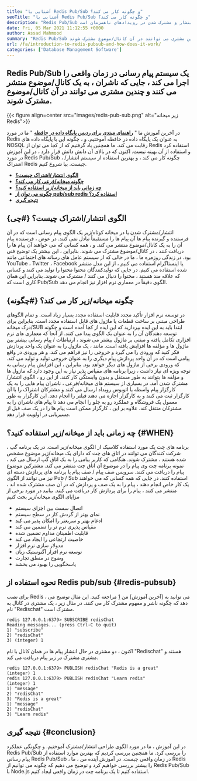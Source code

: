 ```yaml
---
title: "آشنایی با Redis Pub/Sub و چگونه کار می کند؟" 
seoTitle: "آشنایی با Redis Pub/Sub و چگونه کار می کند؟" 
description: "Redis Pub/Sub یک سرویس پیام رسانی انعطاف پذیر ، قابل اعتماد و در زمان واقعی برای برنامه های مستقل برای انتشار و مشترک شدن در رویدادهای ناهمزمان است." 
date: Fri, 05 Mar 2021 11:12:55 +0000
author: Assad Mahmood
summary: "Redis Pub/Sub یک سیستم پیام رسانی در زمان واقعی را اجرا می کند ، جایی که ناشران ، به یک کانال/موضوع منتشر می کنند و چندین مشتری می توانند در آن کانال/موضوع مشترک شوند." 
url: /fa/introduction-to-redis-pubsub-and-how-does-it-work/
categories: ['Database Management Software']
---
```


## Redis Pub/Sub یک سیستم پیام رسانی در زمان واقعی را اجرا می کند ، جایی که ناشران ، به یک کانال/موضوع منتشر می کنند و چندین مشتری می توانند در آن کانال/موضوع مشترک شوند.

{{< figure align=center src="images/redis-pub-sub.png" alt="زیر میخانه Redis">}}

در آخرین آموزش ما " **[راهنمای مبتدی برای ردیس پایگاه داده در حافظه][1]** " ما در مورد Redis به عنوان یک پایگاه داده در حافظه آموختیم. و ، چگونه این با پایگاه داده های NOSQL رقابت می کند. ما همچنین یاد گرفتیم که از کجا می توان از Redis استفاده کرد و استفاده از آن بهینه نیست. اکنون که در بالای آن دانش دانش قرار دارد ، در این آموزش در مورد Redis Pub/Sub ، چگونه کار می کند ، و بهترین استفاده از سیستم انتشار/اشتراک Redis چیست. بیا شروع کنیم.
  * **[الگوی انتشار/اشتراک چیست؟][2]**
  * **[چگونه میخانه/فرعی کار می کند؟][3]**
  * **[چه زمانی باید از میخانه/زیر استفاده کنید؟][4]**
  * **[چگونه می توان از pub/sub redis استفاده کرد؟][5]**
  * **[نتیجه گیری][6]**

## الگوی انتشار/اشتراک چیست؟   {#چی}
انتشار/مشترک شدن یا در میخانه کوتاه/زیر یک الگوی پیام رسانی است که در آن فرستنده و گیرنده پیام ها آن پیام ها را مستقیماً تبادل نمی کنند. در عوض ، فرستنده پیام آن را به یک کانال/موضوع منتشر می کند. و ، همه کسانی که می خواهند آن پیام ها را دریافت کنند ، در کانال/موضوع مشترک می شوند. بنابراین ، این بیشتر یک توضیح فنی بود. در زندگی روزمره ما ، ما در حالی که از سیستم عامل های رسانه های اجتماعی مانند YouTube ، Twitter ، Facebook یا اینستاگرام استفاده می کنیم ، از این مدل منتشر شده استفاده می کنیم. در جایی که تولیدکنندگان محتوا محتوا را تولید می کنند و کسانی که علاقه مند هستند ، محتوا را دنبال می کنند / مشترک می شوند. بنابراین این همان کاری است که Pub/Sub الگوی دقیقاً در معماری نرم افزار نیز انجام می دهد.

## چگونه میخانه/زیر کار می کند؟   {#چگونه}
در توسعه نرم افزار تأکید مجدد قابلیت استفاده مجدد بسیار زیاد است. و تمام الگوهای طراحی مبتنی بر ساخت قطعات یا ماژول های قابل استفاده مجدد است. بنابراین برای درک میخانه/SUB ابتدا باید به این ایده بپردازید که این ایده از کجا آمده است و چگونه توسعه دهندگان آن را به عنوان یک الگوی پیدا می کنند.
از آنجا که معماری های نرم افزاری تکامل یافته و مبتنی بر ماژول بیشتر می شوند ، ارتباطات / پیام رسانی بیشتر بین ماژول ها و مؤلفه ها افزایش یافته است. مانند ، یک ماژول را به عنوان یک واحد پردازش فکر کنید که ورودی را می گیرد و خروجی را نیز فراهم می کند. و هر ورودی در واقع پیامی است که در آن واحد پردازش پیام دیگری را به عنوان خروجی تولید و تولید می کند. که ورودی برخی از ماژول های دیگر خواهد بود. بنابراین ، این افزایش پیام رسانی به توجه ویژه ای نیاز داشت ، زیرا برنامه های مقیاس پذیر نیاز به این وجود دارد که ماژول ها و مؤلفه ها بتوانند به طور مستقل و بدون وابستگی کار کنند. از این رو ، الگوی انتشار/مشترک شدن آمد.
در بسیاری از سیستم های میخانه/فرعی ، ناشران پیام هایی را به یک کارگزار پیام واسطه یا اتوبوس رویداد ارسال می کنند و مشترکان اشتراک را با آن کارگزار ثبت می کنند و به کارگزار اجازه می دهند فیلتر را انجام دهد. این کارگزار به طور معمول یک فروشگاه و عملکرد رو به جلو را انجام می دهد تا پیام های ناشران را به مشترکان منتقل کند. علاوه بر این ، کارگزار ممکن است پیام ها را در یک صف قبل از مسیریابی در اولویت قرار دهد.

## **چه زمانی باید از میخانه/زیر استفاده کنید؟** {#WHEN}
برنامه های چت یک مورد استفاده کلاسیک از الگوی میخانه/زیر است. در یک برنامه گپ ، شرکت کنندگان می توانند در اتاق های چت که دارای یک میخانه/زیر موضوع مشخص شده هستند ، مشترک شوند. هنگامی که کاربر پیامی را به یک اتاق گپ ارسال می کند ، نمونه برنامه چت وی پیام را در موضوع آن اتاق چت منتشر می کند. مشترکین موضوع پیام را دریافت می کنند.
سرویس صف پیام / صف پیام یا برنامه های پردازش دسته ای نیز می توانند از الگوی Pub / Sub استفاده کنند. در جایی که همه کسانی که می خواهند یک کار خاص انجام دهند ، پیام را به یک صف و پردازش که در آن صف مشترک شده اند ، منتشر می کنند ، پیام را برای پردازش کار دریافت می کنند.
بیایید در مورد برخی از مزایای الگوی میخانه/زیر بحث کنیم
  * اتصال سست بین اجزای سیستم
  * نمای بهتر از گردش کار در سطح سیستم
  * ادغام بهتر و سریعتر را امکان پذیر می کند
  * مقیاس پذیری نرم تر را تضمین می کند
  * قابلیت اطمینان مداوم تضمین شده
  * خاصیت ارتجاعی را ایجاد می کند
  * مدولار سازی نرم افزار
  * توسعه نرم افزار آگنوستیک زبان
  * وضوح در منطق تجارت
  * پاسخگویی را بهبود می بخشد

## نحوه استفاده از Redis pub/sub   {#redis-pubsub}
برای نصب Redis ، می توانید به [آخرین آموزش] من [1] مراجعه کنید. این مثال توضیح می دهد که چگونه ناشر و مفهوم مشترک کار می کنند. در مثال زیر ، یک مشتری در کانال به نام "Redischat" مشترک است.
```
redis 127.0.0.1:6379> SUBSCRIBE redisChat  
Reading messages... (press Ctrl-C to quit) 
1) "subscribe" 
2) "redisChat" 
3) (integer) 1 
```
اکنون ، دو مشتری در حال انتشار پیام ها در همان کانال با نام "Redischat" هستند و مشتری مشترک در زیر پیام دریافت می کند.
```
redis 127.0.0.1:6379> PUBLISH redisChat "Redis is a great"  
(integer) 1  
redis 127.0.0.1:6379> PUBLISH redisChat "Learn redis"  
(integer) 1   
1) "message" 
2) "redisChat" 
3) "Redis is a great" 
1) "message" 
2) "redisChat" 
3) "Learn redis" 

```

## نتیجه گیری   {#conclusion}
در این آموزش ، ما در مورد الگوی طراحی انتشار/مشترک آموختیم. و چگونگی عملکرد Redis Pub/Sub را بررسی کرد. ما همچنین بررسی کردیم که بهترین موارد استفاده از پیام رسانی Redis Pub/Sub ، در زمان واقعی چیست. در آموزش آینده من ، ما Redis را بیشتر بررسی خواهیم کرد و توضیح می دهیم که چگونه می توانیم از Redis Pub/Sub با Node.js استفاده کنیم تا یک برنامه چت در زمان واقعی ایجاد کنیم.

  
[1]: https://blog.containerize.com/database-management-software/a-beginners-guide-to-redis-in-memory-database/
[2]: #what
[3]: #how
[4]: #when
[5]: #redis-pubsub
[6]: #conclusion
